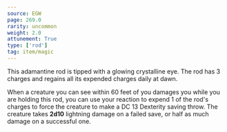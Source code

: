 ```yaml
---
source: EGW
page: 269.0
rarity: uncommon
weight: 2.0
attunement: True
type: ['rod']
tag: item/magic
---
```


This adamantine rod is tipped with a glowing crystalline eye. The rod has 3 charges and regains all its expended charges daily at dawn.

When a creature you can see within 60 feet of you damages you while you are holding this rod, you can use your reaction to expend 1 of the rod's charges to force the creature to make a DC 13 Dexterity saving throw. The creature takes **2d10** lightning damage on a failed save, or half as much damage on a successful one.


